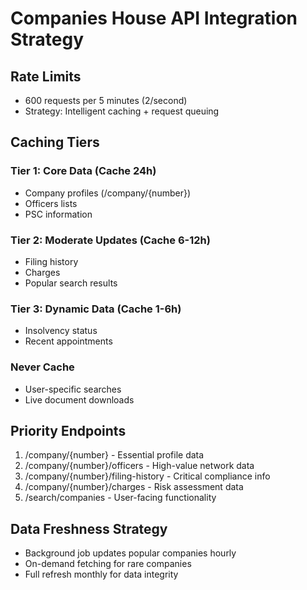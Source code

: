 # Companies House API Integration Strategy

## Rate Limits
- 600 requests per 5 minutes (2/second)
- Strategy: Intelligent caching + request queuing

## Caching Tiers
### Tier 1: Core Data (Cache 24h)
- Company profiles (/company/{number})
- Officers lists
- PSC information

### Tier 2: Moderate Updates (Cache 6-12h)
- Filing history
- Charges
- Popular search results

### Tier 3: Dynamic Data (Cache 1-6h)
- Insolvency status
- Recent appointments

### Never Cache
- User-specific searches
- Live document downloads

## Priority Endpoints
1. /company/{number} - Essential profile data
2. /company/{number}/officers - High-value network data
3. /company/{number}/filing-history - Critical compliance info
4. /company/{number}/charges - Risk assessment data
5. /search/companies - User-facing functionality

## Data Freshness Strategy
- Background job updates popular companies hourly
- On-demand fetching for rare companies
- Full refresh monthly for data integrity
